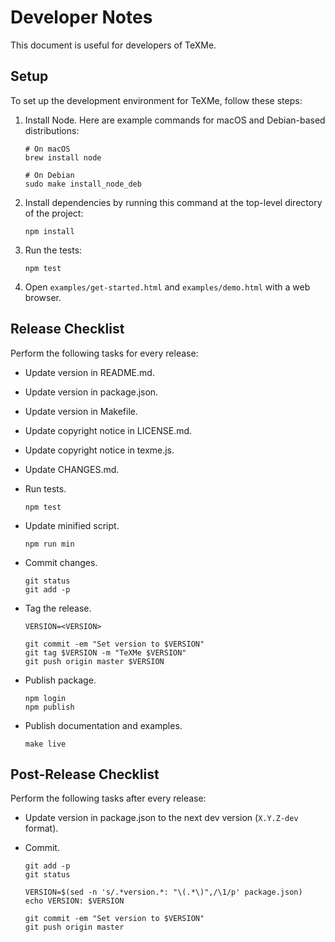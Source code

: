 Developer Notes
===============

This document is useful for developers of TeXMe.


Setup
-----

To set up the development environment for TeXMe, follow these steps:

 1. Install Node. Here are example commands for macOS and Debian-based
    distributions:

        # On macOS
        brew install node

        # On Debian
        sudo make install_node_deb

 2. Install dependencies by running this command at the top-level
    directory of the project:

        npm install

 3. Run the tests:

        npm test

 4. Open `examples/get-started.html` and `examples/demo.html` with a web
    browser.


Release Checklist
-----------------

Perform the following tasks for every release:

  - Update version in README.md.
  - Update version in package.json.
  - Update version in Makefile.
  - Update copyright notice in LICENSE.md.
  - Update copyright notice in texme.js.
  - Update CHANGES.md.
  - Run tests.

        npm test

  - Update minified script.

        npm run min

  - Commit changes.

        git status
        git add -p

  - Tag the release.

        VERSION=<VERSION>

        git commit -em "Set version to $VERSION"
        git tag $VERSION -m "TeXMe $VERSION"
        git push origin master $VERSION 

  - Publish package.

        npm login
        npm publish

  - Publish documentation and examples.

        make live


Post-Release Checklist
----------------------

Perform the following tasks after every release:

  - Update version in package.json to the next dev version (`X.Y.Z-dev` format).

  - Commit.

        git add -p
        git status

        VERSION=$(sed -n 's/.*version.*: "\(.*\)",/\1/p' package.json)
        echo VERSION: $VERSION

        git commit -em "Set version to $VERSION"
        git push origin master
